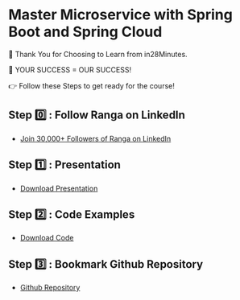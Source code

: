 # Master Microservice with Spring Boot and Spring Cloud

🙏 Thank You for Choosing to Learn from in28Minutes.

🎯 YOUR SUCCESS = OUR SUCCESS!

👉 Follow these Steps to get ready for the course!

## Step 0️⃣ : Follow Ranga on LinkedIn

- [Join 30,000+ Followers of Ranga on LinkedIn](https://links.in28minutes.com/lin)

## Step 1️⃣ : Presentation

- [Download Presentation](https://github.com/in28minutes/course-material/raw/main/01-spring-microservices/v2/Microservices-V2-presentation.pdf)

## Step 2️⃣ : Code Examples

- [Download Code](https://github.com/in28minutes/spring-microservices-v2/archive/main.zip)

## Step 3️⃣ : Bookmark Github Repository

- [Github Repository](https://github.com/in28minutes/spring-microservices-v2)